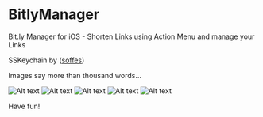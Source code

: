 BitlyManager
============

Bit.ly Manager for iOS - Shorten Links using Action Menu and manage your Links

SSKeychain by ([soffes](https://github.com/soffes/sskeychain))

Images say more than thousand words...

![Alt text](http://cl.ly/WLTx/IMG_0803.PNG "BitlyManager")
![Alt text](http://cl.ly/WLGf/IMG_0804.PNG "BitlyManager")
![Alt text](http://cl.ly/WKmH/IMG_0805.PNG "BitlyManager")
![Alt text](http://cl.ly/WL77/IMG_0806.PNG "BitlyManager")
![Alt text](http://cl.ly/WLRe/IMG_0802.PNG "BitlyManager")

Have fun!
